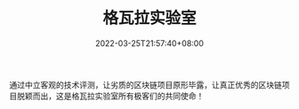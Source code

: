 ﻿---
weight: 
title: "格瓦拉实验室"
description: "通过中立客观的技术评测，让劣质的区块链项目原形毕露，让真正优秀的区块链项目脱颖而出，这是格瓦拉实验室所有极客们的共同使命！"
date: 2022-03-25T21:57:40+08:00
lastmod: 2022-03-25T16:45:40+08:00
draft: false
authors: ["Metabd"]
featuredImage: "gewalashiyanshi.png"
link: ""
tags: ["数据收集","格瓦拉实验室"]
categories: ["navigation"]
navigation: ["数据收集"]
lightgallery: true
toc: true
pinned: false
recommend: false
recommend1: false
---
通过中立客观的技术评测，让劣质的区块链项目原形毕露，让真正优秀的区块链项目脱颖而出，这是格瓦拉实验室所有极客们的共同使命！
